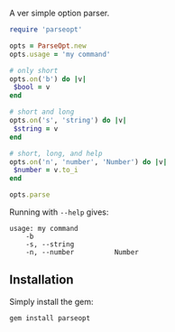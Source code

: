 A ver simple option parser.

```ruby
require 'parseopt'

opts = ParseOpt.new
opts.usage = 'my command'

# only short
opts.on('b') do |v|
 $bool = v
end

# short and long
opts.on('s', 'string') do |v|
 $string = v
end

# short, long, and help
opts.on('n', 'number', 'Number') do |v|
 $number = v.to_i
end

opts.parse
```

Running with `--help` gives:

```
usage: my command
    -b
    -s, --string
    -n, --number          Number
```

## Installation

Simply install the gem:

    gem install parseopt
